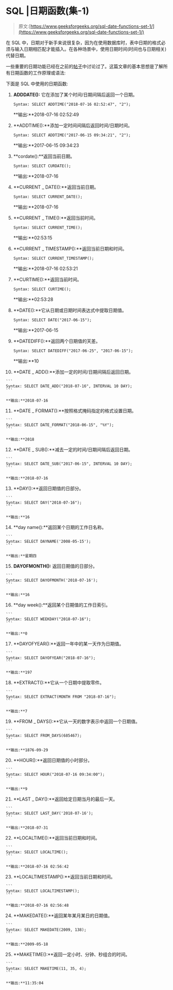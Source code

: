 # SQL |日期函数(集-1)

> 原文:[https://www.geeksforgeeks.org/sql-date-functions-set-1/](https://www.geeksforgeeks.org/sql-date-functions-set-1/)

在 SQL 中，日期对于新手来说很复杂，因为在使用数据库时，表中日期的格式必须与输入日期相匹配才能插入。在各种场景中，使用日期时间(时间也与日期相关)代替日期。

一些重要的日期功能已经在之前的[帖子](https://www.geeksforgeeks.org/sql-date-functions/)中讨论过了。这篇文章的基本思想是了解所有日期函数的工作原理或语法:

下面是 SQL 中使用的日期函数:

1.  **ADDDATE():** 它在添加了某个时间/日期间隔后返回一个日期。

    ```
    Syntax: SELECT ADDTIME("2018-07-16 02:52:47", "2");
    ```

    **输出:**2018-07-16 02:52:49

2.  **ADDTIME():**添加一定时间间隔后返回时间/日期时间。

    ```
    Syntax: SELECT ADDTIME("2017-06-15 09:34:21", "2");
    ```

    **输出:**2017-06-15 09:34:23

3.  **cordate():**返回当前日期。

    ```
    Syntax: SELECT CURDATE();
    ```

    **输出:**2018-07-16

4.  **CURRENT _ DATE():**返回当前日期。

    ```
    Syntax: SELECT CURRENT_DATE();
    ```

    **输出:**2018-07-16

5.  **CURRENT _ TIME():**返回当前时间。

    ```
    Syntax: SELECT CURRENT_TIME();
    ```

    **输出:**02:53:15

6.  **CURRENT _ TIMESTAMP():**返回当前日期和时间。

    ```
    Syntax: SELECT CURRENT_TIMESTAMP();
    ```

    **输出:**2018-07-16 02:53:21

7.  **CURTIME():**返回当前时间。

    ```
    Syntax: SELECT CURTIME();
    ```

    **输出:**02:53:28

8.  **DATE():**它从日期或日期时间表达式中提取日期值。

    ```
    Syntax: SELECT DATE("2017-06-15");
    ```

    **输出:**2017-06-15

9.  **DATEDIFF():**返回两个日期值的天差。

    ```
    Syntax: SELECT DATEDIFF("2017-06-25", "2017-06-15");
    ```

    **输出:**10

10.  **DATE _ ADD():**添加一定的时间/日期间隔后返回日期。

    ```
    Syntax: SELECT DATE_ADD("2018-07-16", INTERVAL 10 DAY);
    ```

    **输出:**2018-07-16

11.  **DATE _ FORMAT():**按照格式掩码指定的格式设置日期。

    ```
    Syntax: SELECT DATE_FORMAT("2018-06-15", "%Y");
    ```

    **输出:**2018

12.  **DATE _ SUB():**减去一定的时间/日期间隔后返回日期。

    ```
    Syntax: SELECT DATE_SUB("2017-06-15", INTERVAL 10 DAY);
    ```

    **输出:**2018-07-16

13.  **DAY():**返回日期值的日部分。

    ```
    Syntax: SELECT DAY("2018-07-16");
    ```

    **输出:**16

14.  **day name():**返回某个日期的工作日名称。

    ```
    Syntax: SELECT DAYNAME('2008-05-15');
    ```

    **输出:**星期四

15.  **DAYOFMONTH():** 返回日期值的日部分。

    ```
    Syntax: SELECT DAYOFMONTH('2018-07-16');
    ```

    **输出:**16

16.  **day week():**返回某个日期值的工作日索引。

    ```
    Syntax: SELECT WEEKDAY("2018-07-16");
    ```

    **输出:**0

17.  **DAYOFYEAR():**返回一年中的某一天作为日期值。

    ```
    Syntax: SELECT DAYOFYEAR("2018-07-16");
    ```

    **输出:**197

18.  **EXTRACT():**它从一个日期中提取零件。

    ```
    Syntax: SELECT EXTRACT(MONTH FROM "2018-07-16");
    ```

    **输出:**7

19.  **FROM _ DAYS():**它从一天的数字表示中返回一个日期值。

    ```
    Syntax: SELECT FROM_DAYS(685467);
    ```

    **输出:**1876-09-29

20.  **HOUR():**返回日期值的小时部分。

    ```
    Syntax: SELECT HOUR("2018-07-16 09:34:00");
    ```

    **输出:**9

21.  **LAST _ DAY():**返回给定日期当月的最后一天。

    ```
    Syntax: SELECT LAST_DAY('2018-07-16');
    ```

    **输出:**2018-07-31

22.  **LOCALTIME():**返回当前日期和时间。

    ```
    Syntax: SELECT LOCALTIME();
    ```

    **输出:**2018-07-16 02:56:42

23.  **LOCALTIMESTAMP():**返回当前日期和时间。

    ```
    Syntax: SELECT LOCALTIMESTAMP();
    ```

    **输出:**2018-07-16 02:56:48

24.  **MAKEDATE():**返回某年某月某日的日期值。

    ```
    Syntax: SELECT MAKEDATE(2009, 138);
    ```

    **输出:**2009-05-18

25.  **MAKETIME():**返回一定小时、分钟、秒组合的时间。

    ```
    Syntax: SELECT MAKETIME(11, 35, 4);
    ```

    **输出:**11:35:04